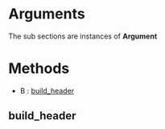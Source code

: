 # Arguments





The sub sections are instances of **Argument**



# Methods
- B : [build_header](#build_header) 

## build_header





